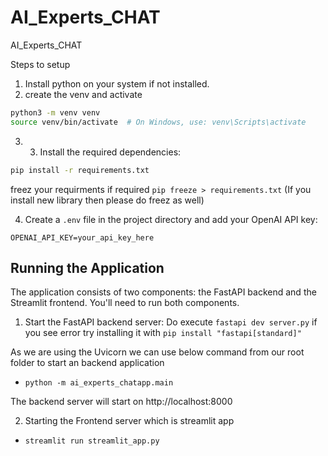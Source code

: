 # AI_Experts_CHAT
AI_Experts_CHAT



Steps to setup 

1. Install python on your system if not installed.
2. create the venv and activate
```bash
python3 -m venv venv
source venv/bin/activate  # On Windows, use: venv\Scripts\activate
```
3. 3. Install the required dependencies:
```bash
pip install -r requirements.txt
```
freez your requirments if required `pip freeze > requirements.txt` (If you install new library then please do freez as well)


4. Create a `.env` file in the project directory and add your OpenAI API key:
```
OPENAI_API_KEY=your_api_key_here
```

## Running the Application

The application consists of two components: the FastAPI backend and the Streamlit frontend. You'll need to run both components.

1. Start the FastAPI backend server: 
Do execute `fastapi dev server.py` if you see error try installing it with `pip install "fastapi[standard]" `

As we are using the Uvicorn we can use below command from our root folder to start an backend application
- `python -m ai_experts_chatapp.main`  

The backend server will start on http://localhost:8000

2. Starting the Frontend server which is streamlit app
- `streamlit run streamlit_app.py`
